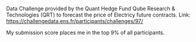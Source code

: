Data Challenge provided by the Quant Hedge Fund Qube Research & Technologies (QRT) to forecast the price of Electricy future contracts.
Link: https://challengedata.ens.fr/participants/challenges/97/

My submission score places me in the top 9% of all participants.
